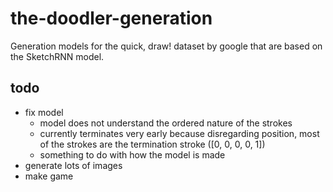 # the-doodler-generation

Generation models for the quick, draw! dataset by google that are based on the SketchRNN model.

## todo

* fix model
  * model does not understand the ordered nature of the strokes
  * currently terminates very early because disregarding position, most of the strokes are the termination stroke ([0, 0, 0, 0, 1])
  * something to do with how the model is made
* generate lots of images
* make game